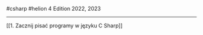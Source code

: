 #csharp  #helion
4 Edition 
2022, 2023

----------

[[1. Zacznij pisać programy w języku C Sharp]]






















